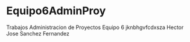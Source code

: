 # Equipo6AdminProy
Trabajos Administracion de Proyectos Equipo 6
jknbhgvfcdxsza
Hector Jose Sanchez Fernandez
